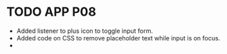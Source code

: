 # TODO APP P08



- Added listener to plus icon to toggle input form.
- Added code on CSS to remove placeholder text while input is on focus.
- 

